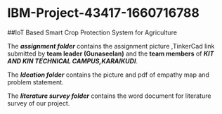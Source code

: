 # IBM-Project-43417-1660716788
##IoT Based Smart Crop Protection System for Agriculture


The ***assignment folder*** contains the assignment picture ,TinkerCad link submitted by **team leader (Gunaseelan)** and the **team members** of ***KIT AND KIN TECHNICAL CAMPUS,KARAIKUDI***.


The ***Ideation folder*** contains the picture and pdf of empathy map and problem statement.


The ***literature survey folder*** contains the word document for literature survey of our project.  
